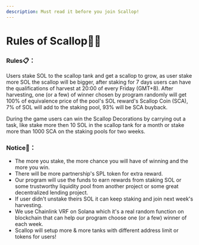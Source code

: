 ```yaml
---
description: Must read it before you join Scallop!
---
```


# Rules of Scallop👩‍🏫

### Rules📋**：**

Users stake SOL to the scallop tank and get a scallop to grow, as user stake more SOL the scallop will be bigger, after staking for 7 days users can have the qualifications of harvest at 20:00 of every Friday \(GMT+8\). After harvesting,  one \(or a few\) of winner chosen by program randomly will get 100% of equivalence price of the pool's SOL reward's Scallop Coin \(SCA\),  7% of SOL will add to the staking pool, 93% will be SCA buyback.

During the game users can win the Scallop Decorations by carrying out a task, like stake more then 10 SOL in the scallop tank for a month or stake more than 1000 SCA on the staking pools for two weeks.

### Notice🔎**：**

* The more you stake, the more chance you will have of winning and the more you win.
* There will be more partnership's SPL token for extra reward.
* Our program will use the funds to earn rewards from staking SOL or some trustworthy liquidity pool from another project or some great decentralized lending project.
* If user didn't unstake theirs SOL it can keep staking and join next week's harvesting.
* We use Chainlink VRF on Solana which it's a real random function on blockchain that can help our program choose one \(or a few\) winner of each week.     
* Scallop will setup more & more tanks with different address limit or tokens for users!



